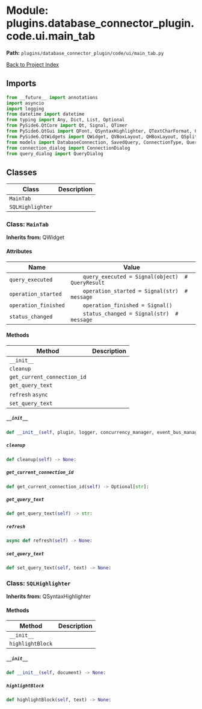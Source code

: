 # Module: plugins.database_connector_plugin.code.ui.main_tab

**Path:** `plugins/database_connector_plugin/code/ui/main_tab.py`

[Back to Project Index](../../../../../index.md)

## Imports
```python
from __future__ import annotations
import asyncio
import logging
from datetime import datetime
from typing import Any, Dict, List, Optional
from PySide6.QtCore import Qt, Signal, QTimer
from PySide6.QtGui import QFont, QSyntaxHighlighter, QTextCharFormat, QTextDocument
from PySide6.QtWidgets import QWidget, QVBoxLayout, QHBoxLayout, QSplitter, QGroupBox, QPushButton, QComboBox, QLabel, QTextEdit, QPlainTextEdit, QTreeWidget, QTreeWidgetItem, QListWidget, QListWidgetItem, QMessageBox, QDialog, QFormLayout, QLineEdit, QSpinBox, QCheckBox, QTabWidget, QTableWidget, QTableWidgetItem, QHeaderView, QMenu, QFrame, QScrollArea, QGridLayout
from models import DatabaseConnection, SavedQuery, ConnectionType, QueryResult
from connection_dialog import ConnectionDialog
from query_dialog import QueryDialog
```

## Classes

| Class | Description |
| --- | --- |
| `MainTab` |  |
| `SQLHighlighter` |  |

### Class: `MainTab`
**Inherits from:** QWidget

#### Attributes

| Name | Value |
| --- | --- |
| `query_executed` | `    query_executed = Signal(object)  # QueryResult` |
| `operation_started` | `    operation_started = Signal(str)  # message` |
| `operation_finished` | `    operation_finished = Signal()` |
| `status_changed` | `    status_changed = Signal(str)  # message` |

#### Methods

| Method | Description |
| --- | --- |
| `__init__` |  |
| `cleanup` |  |
| `get_current_connection_id` |  |
| `get_query_text` |  |
| `refresh` `async` |  |
| `set_query_text` |  |

##### `__init__`
```python
def __init__(self, plugin, logger, concurrency_manager, event_bus_manager, parent) -> None:
```

##### `cleanup`
```python
def cleanup(self) -> None:
```

##### `get_current_connection_id`
```python
def get_current_connection_id(self) -> Optional[str]:
```

##### `get_query_text`
```python
def get_query_text(self) -> str:
```

##### `refresh`
```python
async def refresh(self) -> None:
```

##### `set_query_text`
```python
def set_query_text(self, text) -> None:
```

### Class: `SQLHighlighter`
**Inherits from:** QSyntaxHighlighter

#### Methods

| Method | Description |
| --- | --- |
| `__init__` |  |
| `highlightBlock` |  |

##### `__init__`
```python
def __init__(self, document) -> None:
```

##### `highlightBlock`
```python
def highlightBlock(self, text) -> None:
```
